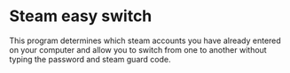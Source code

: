 # Steam easy switch
This program determines which steam accounts you have already entered on your computer and allow you to switch from one to another without typing the password and steam guard code.
